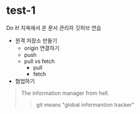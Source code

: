 # test-1
Do it! 지옥에서 온 문서 관리자 깃허브 연습
- 원격 저장소 만들기
  - origin 연결하기
  - push
  + pull vs fetch
    - pull
    - fetch
- 협업하기
  
> The information manager from hell.
>> git means "global informantion tracker"

